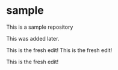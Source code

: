 # sample
This is a sample repository

This was added later.

 This is the fresh edit!
 This is the fresh edit!

 This is the fresh edit!